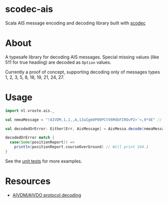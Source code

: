 # scodec-ais
Scala AIS message encoding and decoding library built with [scodec](http://scodec.org/)

# About
A typesafe library for decoding AIS messages. Special missing values (like 511 for true heading) are decoded as `Option` values. 

Currently a proof of concept, supporting decoding only of messages types 1, 2, 3, 5, 8, 18, 19, 21, 24, 27.

# Usage
```scala
import nl.vroste.ais._

val nmeaMessage = "!AIVDM,1,1,,A,13aIgm0P00PCtV6MdbFIROvP2>`<,0*4E" // This is a position report

val decodedOrError: Either[Err, AisMessage] = AisMessa.decode(nmeaMessage)

decodedOrError match {
  case(Some(positionReport)) =>
    println(positionReport.courseOverGround) // Will print 244.1
}

```

See the [unit tests](https://github.com/svroonland/scodec-ais/blob/master/src/test/scala/nl/vroste/ais/AisCodecSpec.scala) for more examples.


# Resources
* [AIVDM/AIVDO protocol decoding](https://gpsd.gitlab.io/gpsd/AIVDM.html)
